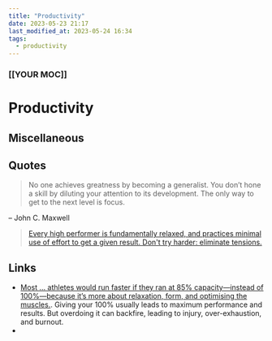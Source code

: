 ```yaml
---
title: "Productivity"
date: 2023-05-23 21:17
last_modified_at: 2023-05-24 16:34
tags:
  - productivity
---
```


### [[YOUR MOC]]

# Productivity

## Miscellaneous

## Quotes

> No one achieves greatness by becoming a generalist. You don’t hone a skill by diluting your attention to its development. The only way to get to the next level is focus.

– John C. Maxwell

> [Every high performer is fundamentally relaxed, and practices minimal use of effort to get a given result. Don't try harder: eliminate tensions.](https://twitter.com/sanityinc/status/1309974689268129792)


## Links

* [Most ... athletes would run faster if they ran at 85% capacity—instead of 100%—because it’s more about relaxation, form, and optimising the muscles.](https://eugeneyan.com/writing/when-giving-your-100-gets-you-less-than-85/). Giving your 100% usually leads to maximum performance and results. But overdoing it can backfire, leading to injury, over-exhaustion, and burnout.
* 